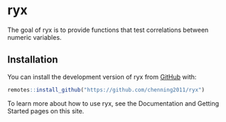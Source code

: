 
<!-- README.md is generated from README.Rmd. Please edit that file -->

# ryx

<!-- badges: start -->
<!-- badges: end -->

The goal of ryx is to provide functions that test correlations between
numeric variables.

## Installation

You can install the development version of ryx from
[GitHub](https://github.com/) with:

``` r
remotes::install_github("https://github.com/chenning2011/ryx")
```

To learn more about how to use ryx, see the Documentation and Getting
Started pages on this site.
